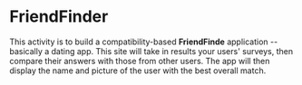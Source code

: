 # FriendFinder
This activity is to build a compatibility-based **FriendFinde** application -- basically a dating app. This site will take in results your users' surveys, then compare their answers with those from other users. The app will then display the name and picture of the user with the best overall match.
